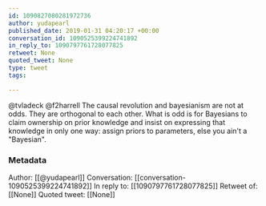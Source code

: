 ```yaml
---
id: 1090827080281972736
author: yudapearl
published_date: 2019-01-31 04:20:17 +00:00
conversation_id: 1090525399224741892
in_reply_to: 1090797761728077825
retweet: None
quoted_tweet: None
type: tweet
tags:

---
```


@tvladeck @f2harrell The causal revolution and bayesianism are not at odds. They are orthogonal to each other. What is odd is for Bayesians to claim ownership on prior knowledge and insist on expressing that knowledge in only one way: assign priors to parameters,
else you ain't a "Bayesian".

### Metadata

Author: [[@yudapearl]]
Conversation: [[conversation-1090525399224741892]]
In reply to: [[1090797761728077825]]
Retweet of: [[None]]
Quoted tweet: [[None]]
